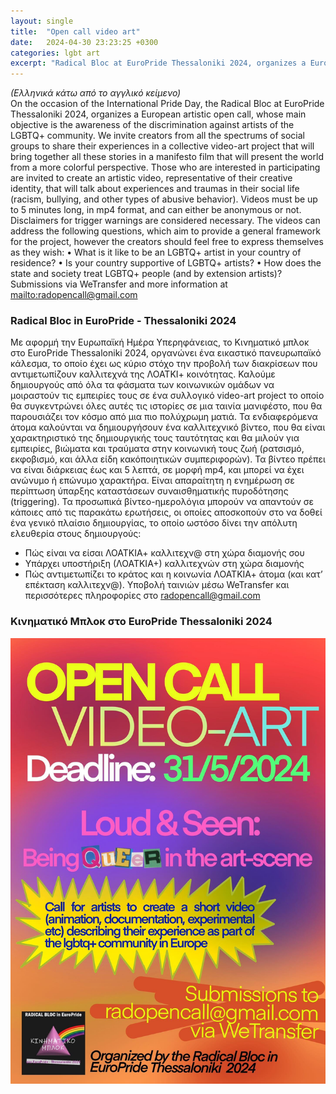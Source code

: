 ```yaml
---
layout: single
title:  "Open call video art"
date:   2024-04-30 23:23:25 +0300
categories: lgbt art
excerpt: "Radical Bloc at EuroPride Thessaloniki 2024, organizes a European artistic open call, whose main objective is the awareness of the discrimination against artists of the LGBTQ+ community."
---
```

*(Ελληνικά κάτω από το αγγλικό κείμενο)*
\
On the occasion of the International Pride Day, the Radical Bloc at EuroPride Thessaloniki 2024, organizes a European artistic open call, whose main objective is the awareness of the discrimination against artists of the LGBTQ+ community. We invite creators from all the spectrums of social groups to share their experiences in a collective video-art project that will bring together all these stories in a manifesto film that will present the world from a more colorful perspective.
Those who are interested in participating are invited to create an artistic video, representative of their creative identity, that will talk about experiences and traumas in their social life (racism, bullying, and other types of abusive behavior).
Videos must be up to 5 minutes long, in mp4 format, and can either be anonymous or not. Disclaimers for trigger warnings are considered necessary.
The videos can address the following questions, which aim to provide a general framework for the project, however the creators should feel free to express themselves as they wish:
• What is it like to be an LGBTQ+ artist in your country of residence?
• Is your country supportive of LGBTQ+ artists?
• How does the state and society treat LGBTQ+ people (and by extension artists)?
Submissions via WeTransfer and more information at <mailto:radopencall@gmail.com>

### Radical Bloc in EuroPride - Thessaloniki 2024

Με αφορμή την Ευρωπαϊκή Ημέρα Υπερηφάνειας, το Kινηματικό μπλοκ στο EuroPride Thessaloniki 2024, οργανώνει ένα εικαστικό πανευρωπαϊκό κάλεσμα, το οποίο έχει ως κύριο στόχο την προβολή των διακρίσεων που αντιμετωπίζουν καλλιτεχνά της ΛΟΑΤΚΙ+ κοινότητας. Καλούμε δημιουργούς από όλα τα φάσματα των κοινωνικών ομάδων να μοιραστούν τις εμπειρίες τους σε ένα συλλογικό video-art project το οποίο θα συγκεντρώνει όλες αυτές τις ιστορίες σε μια ταινία μανιφέστο, που θα παρουσιάζει τον κόσμο από μια πιο πολύχρωμη ματιά.
Τα ενδιαφερόμενα άτομα καλούνται να δημιουργήσουν ένα καλλιτεχνικό βίντεο, που θα είναι χαρακτηριστικό της δημιουργικής τους ταυτότητας και θα μιλούν για εμπειρίες, βιώματα και τραύματα στην κοινωνική τους ζωή (ρατσισμό, εκφοβισμό, και άλλα είδη κακόποιητικών συμπεριφορών).
Τα βίντεο πρέπει να είναι διάρκειας έως και 5 λεπτά, σε μορφή mp4, και μπορεί να έχει ανώνυμο ή επώνυμο χαρακτήρα. Είναι απαραίτητη η ενημέρωση σε περίπτωση ύπαρξης καταστάσεων συναισθηματικής πυροδότησης (triggering).
Τα προσωπικά βίντεο-ημερολόγια μπορούν να απαντούν σε κάποιες από τις παρακάτω ερωτήσεις, οι οποίες αποσκοπούν στο να δοθεί ένα γενικό πλαίσιο δημιουργίας, το οποίο ωστόσο δίνει την απόλυτη ελευθερία στους δημιουργούς:

- Πώς είναι να είσαι ΛΟΑΤΚΙΑ+ καλλιτεχν@ στη χώρα διαμονής σου
- Υπάρχει υποστήριξη (ΛΟΑΤΚΙΑ+) καλλιτεχνών στη χώρα διαμονής
- Πώς αντιμετωπίζει το κράτος και η κοινωνία ΛΟΑΤΚΙΑ+ άτομα (και κατ’ επέκταση καλλιτεχν@).
Υποβολή ταινιών μέσω WeTransfer και περισσότερες πληροφορίες στο <radopencall@gmail.com>

### Κινηματικό Μπλοκ στο EuroPride Thessaloniki 2024

![poster](/assets/poster.jpg)
